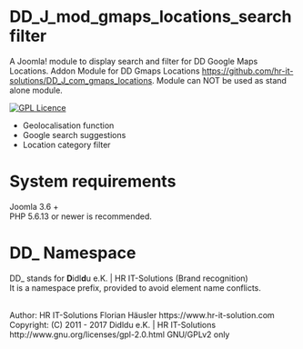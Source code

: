 # DD_J_mod_gmaps_locations_searchfilter
A Joomla! module to display search and filter for DD Google Maps Locations. Addon Module for DD Gmaps Locations https://github.com/hr-it-solutions/DD_J_com_gmaps_locations. Module can NOT be used as stand alone module. 

[![GPL Licence](https://badges.frapsoft.com/os/gpl/gpl.png?v=102)](https://opensource.org/licenses/GPL-2.0/)

- Geolocalisation function
- Google search suggestions
- Location category filter

# System requirements
Joomla 3.6 +                                                                                <br>
PHP 5.6.13 or newer is recommended.

# DD_ Namespace
DD_ stands for  **D**idl**d**u e.K. | HR IT-Solutions (Brand recognition)                   <br>
It is a namespace prefix, provided to avoid element name conflicts.

<br>
Author: HR IT-Solutions Florian Häusler https://www.hr-it-solution.com                      <br>
Copyright: (C) 2011 - 2017 Didldu e.K. | HR IT-Solutions                                    <br>
http://www.gnu.org/licenses/gpl-2.0.html GNU/GPLv2 only
